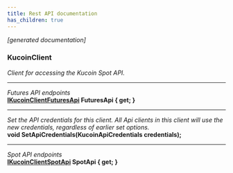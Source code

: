 ```yaml
---
title: Rest API documentation
has_children: true
---
```

*[generated documentation]*  
### KucoinClient  
*Client for accessing the Kucoin Spot API.*
  
***
*Futures API endpoints*  
**[IKucoinClientFuturesApi](FuturesApi/IKucoinClientFuturesApi.html) FuturesApi { get; }**  
***
*Set the API credentials for this client. All Api clients in this client will use the new credentials, regardless of earlier set options.*  
**void SetApiCredentials(KucoinApiCredentials credentials);**  
***
*Spot API endpoints*  
**[IKucoinClientSpotApi](SpotApi/IKucoinClientSpotApi.html) SpotApi { get; }**  
